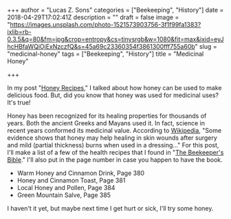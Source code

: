 +++
author = "Lucas Z. Sons"
categories = ["Beekeeping", "History"]
date = 2018-04-29T17:02:41Z
description = ""
draft = false
image = "https://images.unsplash.com/photo-1521573903756-3f1f99fa1383?ixlib=rb-0.3.5&q=80&fm=jpg&crop=entropy&cs=tinysrgb&w=1080&fit=max&ixid=eyJhcHBfaWQiOjExNzczfQ&s=45a69c23360354f3861300fff755a60b"
slug = "medicinal-honey"
tags = ["Beekeeping", "History"]
title = "Medicinal Honey"

+++

In my post "[Honey Recipes](https://bloomingtonbees.com/2017/11/05/honey-what-its-used-for/)," I talked about how honey can be used to make delicious food. But, did you know that honey was used for medicinal uses? It's true!

Honey has been recognized for its healing properties for thousands of years. Both the ancient Greeks and Mayans used it. In fact, science in recent years conformed its medicinal value. According to [Wikipedia](https://en.wikipedia.org/wiki/Honey#Medical), "Some evidence shows that honey may help healing in skin wounds after surgery and mild (partial thickness) burns when used in a dressing..." For this post, I'll make a list of a few of the health recipes that I found in "[The Beekeeper's Bible](https://www.amazon.com/Beekeepers-Bible-Honey-Recipes-Other/dp/1584799188/ref=sr_1_1?ie=UTF8&qid=1525020988&sr=8-1&keywords=the+beekeeper%27s+bible)." I'll also put in the page number in case you happen to have the book.

* Warm Honey and Cinnamon Drink, Page 380
* Honey and Cinnamon Toast, Page 381
* Local Honey and Pollen, Page 384
* Green Mountain Salve, Page 385

I haven't it yet, but maybe next time I get hurt or sick, I'll try some honey.

